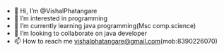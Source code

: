 - 👋 Hi, I’m @VishalPhatangare
- 👀 I’m interested in programming
- 🌱 I’m currently learning java programming(Msc comp.science)
- 💞️ I’m looking to collaborate on java developer
- 📫 How to reach me vishalphatangare@gmail.com(mob:8390226070)

<!---
VishalPhatangare/VishalPhatangare is a ✨ special ✨ repository because its `README.md` (this file) appears on your GitHub profile.
You can click the Preview link to take a look at your changes.
--->
